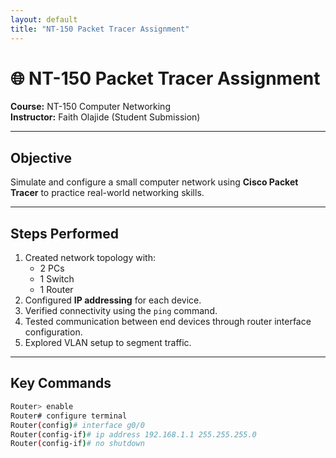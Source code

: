 ```yaml
---
layout: default
title: "NT-150 Packet Tracer Assignment"
---
```


# 🌐 NT-150 Packet Tracer Assignment

**Course:** NT-150 Computer Networking  
**Instructor:** Faith Olajide (Student Submission)  

---

## Objective
Simulate and configure a small computer network using **Cisco Packet Tracer** to practice real-world networking skills.

---

## Steps Performed
1. Created network topology with:  
   - 2 PCs  
   - 1 Switch  
   - 1 Router  
2. Configured **IP addressing** for each device.  
3. Verified connectivity using the `ping` command.  
4. Tested communication between end devices through router interface configuration.  
5. Explored VLAN setup to segment traffic.  

---

## Key Commands
```bash
Router> enable
Router# configure terminal
Router(config)# interface g0/0
Router(config-if)# ip address 192.168.1.1 255.255.255.0
Router(config-if)# no shutdown
